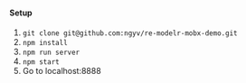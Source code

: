 #### Setup

1. `git clone git@github.com:ngyv/re-modelr-mobx-demo.git`
2. `npm install`
3. `npm run server`
4. `npm start`
5. Go to localhost:8888
